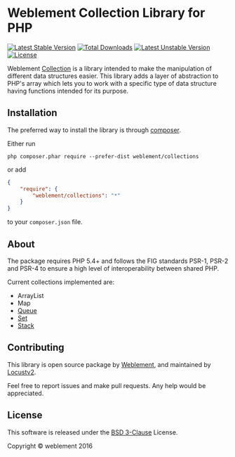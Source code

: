 # Weblement Collection Library for PHP

[![Latest Stable Version](https://poser.pugx.org/weblement/collections/v/stable)](https://packagist.org/packages/weblement/collections) 
[![Total Downloads](https://poser.pugx.org/weblement/collections/downloads)](https://packagist.org/packages/weblement/collections) 
[![Latest Unstable Version](https://poser.pugx.org/weblement/collections/v/unstable)](https://packagist.org/packages/weblement/collections) 
[![License](https://poser.pugx.org/weblement/collections/license)](https://packagist.org/packages/weblement/collections)


Weblement [Collection](https://github.com/weblement/collections/blob/master/docs/Collection.md) is a library intended to make the manipulation of different data structures easier. This library adds a layer of abstraction to PHP's array which lets you to work with a specific type of data structure having functions intended for its purpose.


## Installation

The preferred way to install the library is through [composer](https://getcomposer.org/download/).

Either run
```
php composer.phar require --prefer-dist weblement/collections
```

or add
```json
{
    "require": {
        "weblement/collections": "*"
    }
}
```
to your `composer.json` file.


## About

The package requires PHP 5.4+ and follows the FIG standards PSR-1, PSR-2 and PSR-4 to ensure a high level of interoperability between shared PHP.

Current collections implemented are:
 - ArrayList
 - Map
 - [Queue](https://github.com/weblement/collections/blob/master/docs/Queue.md)
 - [Set](https://github.com/weblement/collections/blob/master/docs/Set.md)
 - [Stack](https://github.com/weblement/collections/blob/master/docs/Stack.md)
 

## Contributing
This library is open source package by [Weblement](https://github.com/weblement), and maintained by [Locustv2](https://github.com/Locustv2).

Feel free to report issues and make pull requests. Any help would be appreciated.

## License

This software is released under the [BSD 3-Clause](https://github.com/weblement/collections/blob/master/LICENSE) License.

Copyright © weblement 2016
